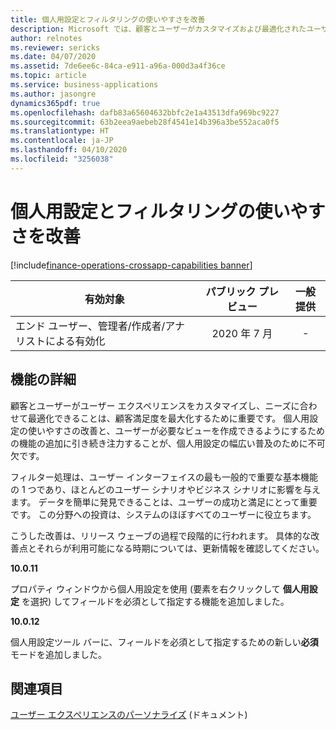 ```yaml
---
title: 個人用設定とフィルタリングの使いやすさを改善
description: Microsoft では、顧客とユーザーがカスタマイズおよび最適化されたユーザー エクスペリエンスを作成できるように、個人用設定の強化への投資を続けています。 また、ユーザーが必要なデータを簡単に見つけられるようにフィルタリング機能も改善しています。
author: relnotes
ms.reviewer: sericks
ms.date: 04/07/2020
ms.assetid: 7de6ee6c-84ca-e911-a96a-000d3a4f36ce
ms.topic: article
ms.service: business-applications
ms.author: jasongre
dynamics365pdf: true
ms.openlocfilehash: dafb83a65604632bbfc2e1a43513dfa969bc9227
ms.sourcegitcommit: 63b2eea9aebeb28f4541e14b396a3be552aca0f5
ms.translationtype: HT
ms.contentlocale: ja-JP
ms.lasthandoff: 04/10/2020
ms.locfileid: "3256038"
---
```

# <a name="usability-improvements-for-personalization-and-filtering"></a>個人用設定とフィルタリングの使いやすさを改善
[!include[finance-operations-crossapp-capabilities banner](../includes/finance-operations-crossapp-capabilities.md)]

| 有効対象    |  パブリック プレビュー | 一般提供 | 
| ---------- | :----------: |:----------: |
|エンド ユーザー、管理者/作成者/アナリストによる有効化|2020 年 7 月| -|






## <a name="feature-details"></a>機能の詳細
<!--feature detail start -->
顧客とユーザーがユーザー エクスペリエンスをカスタマイズし、ニーズに合わせて最適化できることは、顧客満足度を最大化するために重要です。 個人用設定の使いやすさの改善と、ユーザーが必要なビューを作成できるようにするための機能の追加に引き続き注力することが、個人用設定の幅広い普及のために不可欠です。 

フィルター処理は、ユーザー インターフェイスの最も一般的で重要な基本機能の 1 つであり、ほとんどのユーザー シナリオやビジネス シナリオに影響を与えます。 データを簡単に発見できることは、ユーザーの成功と満足にとって重要です。 この分野への投資は、システムのほぼすべてのユーザーに役立ちます。 

こうした改善は、リリース ウェーブの過程で段階的に行われます。 具体的な改善点とそれらが利用可能になる時期については、更新情報を確認してください。

**10.0.11**

プロパティ ウィンドウから個人用設定を使用 (要素を右クリックして **個人用設定** を選択) してフィールドを必須として指定する機能を追加しました。

**10.0.12**

個人用設定ツール バーに、フィールドを必須として指定するための新しい**必須**モードを追加しました。
<!--feature detail end -->










## <a name="see-also"></a>関連項目

<!--docs start-->
[ユーザー エクスペリエンスのパーソナライズ](https://docs.microsoft.com/dynamics365/fin-ops-core/fin-ops/get-started/personalize-user-experience) (ドキュメント)
<!--docs end-->
